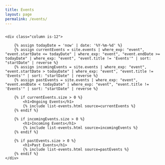 ```yaml
---
title: Events
layout: page
permalink: /events/
---
```


<p></p>

<div class="columns is-multiline">

    <div class="column is-12">

        {% assign todayDate = 'now' | date: '%Y-%m-%d' %}
        {% assign currentEvents = site.events | where_exp: "event", "event.startDate <= todayDate" | where_exp: "event", "event.endDate >= todayDate" | where_exp: "event", "event.title != 'Events'" | sort: "startDate" | reverse %}
        {% assign incomingEvents = site.events | where_exp: "event", "event.startDate > todayDate" | where_exp: "event", "event.title != 'Events'" | sort: "startDate" | reverse %}
        {% assign pastEvents = site.events | where_exp: "event", "event.endDate < todayDate" | where_exp: "event", "event.title != 'Events'" | sort: "startDate" | reverse %}
        
        {% if currentEvents.size > 0 %}
            <h1>Ongoing Events</h1>
            {% include list-events.html source=currentEvents %}
        {% endif %}        

        {% if incomingEvents.size > 0 %}
            <h1>Incoming Events</h1>
            {% include list-events.html source=incomingEvents %}
        {% endif %}        

        {% if pastEvents.size > 0 %}
            <h1>Past Events</h1>
            {% include list-events.html source=pastEvents %}
        {% endif %}
    </div>
</div>

